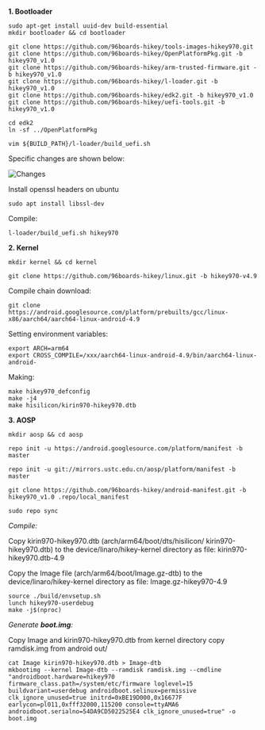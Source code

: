**1. Bootloader**
```
sudo apt-get install uuid-dev build-essential
mkdir bootloader && cd bootloader
```
```
git clone https://github.com/96boards-hikey/tools-images-hikey970.git
git clone https://github.com/96boards-hikey/OpenPlatformPkg.git -b hikey970_v1.0
git clone https://github.com/96boards-hikey/arm-trusted-firmware.git -b hikey970_v1.0
git clone https://github.com/96boards-hikey/l-loader.git -b hikey970_v1.0
git clone https://github.com/96boards-hikey/edk2.git -b hikey970_v1.0
git clone https://github.com/96boards-hikey/uefi-tools.git -b hikey970_v1.0
```
```
cd edk2
ln -sf ../OpenPlatformPkg
```
```
vim ${BUILD_PATH}/l-loader/build_uefi.sh
```
Specific changes are shown below:

![Changes](https://pic3.zhimg.com/80/v2-06eb6b89334269d4f66d7c410a03a531_hd.jpg)

Install openssl headers on ubuntu
```
sudo apt install libssl-dev
```

Compile:
```
l-loader/build_uefi.sh hikey970
```

**2. Kernel**
```
mkdir kernel && cd kernel
```
```
git clone https://github.com/96boards-hikey/linux.git -b hikey970-v4.9
```
Compile chain download:
```
git clone https://android.googlesource.com/platform/prebuilts/gcc/linux-x86/aarch64/aarch64-linux-android-4.9
```
Setting environment variables:
```text
export ARCH=arm64
export CROSS_COMPILE=/xxx/aarch64-linux-android-4.9/bin/aarch64-linux-android-
```
Making:
```
make hikey970_defconfig
make -j4
make hisilicon/kirin970-hikey970.dtb
```

**3. AOSP**
```
mkdir aosp && cd aosp
```
```
repo init -u https://android.googlesource.com/platform/manifest -b master
```
```
repo init -u git://mirrors.ustc.edu.cn/aosp/platform/manifest -b master
```
```
git clone https://github.com/96boards-hikey/android-manifest.git -b hikey970_v1.0 .repo/local_manifest
```
```
sudo repo sync
```
*Compile:*

Copy kirin970-hikey970.dtb (arch/arm64/boot/dts/hisilicon/ kirin970-hikey970.dtb) to the device/linaro/hikey-kernel directory as file: kirin970-hikey970.dtb-4.9  

Copy the Image file (arch/arm64/boot/Image.gz-dtb) to the device/linaro/hikey-kernel directory as file: Image.gz-hikey970-4.9
```
source ./build/envsetup.sh
lunch hikey970-userdebug
make -j$(nproc)
```
*Generate **boot.img**:*

Copy Image and kirin970-hikey970.dtb from kernel directory
copy ramdisk.img from android out/
```
cat Image kirin970-hikey970.dtb > Image-dtb
mkbootimg --kernel Image-dtb --ramdisk ramdisk.img --cmdline "androidboot.hardware=hikey970 firmware_class.path=/system/etc/firmware loglevel=15 buildvariant=userdebug androidboot.selinux=permissive clk_ignore_unused=true initrd=0xBE19D000,0x16677F earlycon=pl011,0xfff32000,115200 console=ttyAMA6 androidboot.serialno=54DA9CD5022525E4 clk_ignore_unused=true" -o boot.img
```
